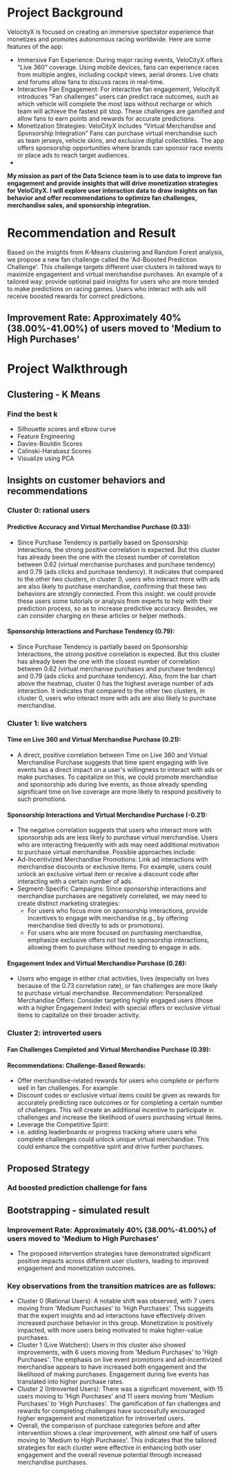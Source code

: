 # Project Background
VelocityX is focused on creating an immersive spectator experience that monetizes and promotes autonomous racing worldwide. Here are some features of the app:
- Immersive Fan Experience: During major racing events, VeloCityX offers “Live 360” coverage. Using mobile devices, fans can experience races from multiple angles, including cockpit views, aerial drones. Live chats and forums allow fans to discuss races in real-time.
- Interactive Fan Engagement: For interactive fan engagement, VelocityX introduces “Fan challenges” users can predict race outcomes, such as which vehicle will complete the most laps without recharge or which team will achieve the fastest pit stop. These challenges are gamified and allow fans to earn points and rewards for accurate predictions.
- Monetization Strategies: VeloCityX includes “Virtual Merchandise and Sponsorship Integration” Fans can purchase virtual merchandise such as team jerseys, vehicle skins, and exclusive digital collectibles. The app offers sponsorship opportunities where brands can sponsor race events or place ads to reach target audiences.
- 
**My mission as part of the Data Science team is to use data to improve fan engagement and provide insights that will drive monetization strategies for VeloCityX. I will explore user interaction data to draw insights on fan behavior and offer recommendations to optimize fan challenges, merchandise sales, and sponsorship integration.**
  
# Recommendation and Result
Based on the insights from K-Means clustering and Random Forest analysis, we propose a new fan challenge called the 'Ad-Boosted Prediction Challenge'. This challenge targets different user clusters in tailored ways to maximize engagement and virtual merchandise purchases. An example of a tailored way: provide optional paid insights for users who are more tended to make predictions on racing games. Users who interact with ads will receive boosted rewards for correct predictions.

## Improvement Rate: Approximately 40% (38.00%-41.00%) of users moved to 'Medium to High Purchases'
# Project Walkthrough
## Clustering - **K Means**
### Find the best k
- Silhouette scores and elbow curve
- Feature Engineering
- Davies-Bouldin Scores
- Calinski-Harabasz Scores
- Visualize using PCA
## Insights on customer behaviors and recommendations
### Cluster 0: rational users
#### Predictive Accuracy and Virtual Merchandise Purchase (0.33):
- Since Purchase Tendency is partially based on Sponsorship Interactions, the strong positive correlation is expected. But this cluster has already been the one with the closest number of correlation between 0.62 (virtual merchanise purchases and purchase tendency) and 0.79 (ads clicks and purchase tendency). It indicates that compared to the other two clusters, in cluster 0, users who interact more with ads are also likely to purchase merchandise, confirming that these two behaviors are strongly connected. From this insight: we could provide these users some tutorials or analysis from experts to help with their prediction process, so as to increase predictive accuracy. Besides, we can consider charging on these articles or helper methods.
#### Sponsorship Interactions and Purchase Tendency (0.79):
- Since Purchase Tendency is partially based on Sponsorship Interactions, the strong positive correlation is expected. But this cluster has already been the one with the closest number of correlation between 0.62 (virtual merchanise purchases and purchase tendency) and 0.79 (ads clicks and purchase tendency). Also, from the bar chart above the heatmap, cluster 0 has the highest average number of ads interaction. It indicates that compared to the other two clusters, in cluster 0, users who interact more with ads are also likely to purchase merchandise.
### Cluster 1: live watchers
#### Time on Live 360 and Virtual Merchandise Purchase (0.21):
- A direct, positive correlation between Time on Live 360 and Virtual Merchandise Purchase suggests that time spent engaging with live events has a direct impact on a user's willingness to interact with ads or make purchases. To capitalize on this, we could promote merchandise and sponsorship ads during live events, as those already spending significant time on live coverage are more likely to respond positively to such promotions.
#### Sponsorship Interactions and Virtual Merchandise Purchase (-0.21):
- The negative correlation suggests that users who interact more with sponsorship ads are less likely to purchase virtual merchandise. Users who are interacting frequently with ads may need additional motivation to purchase virtual merchandise. Possible approaches include:
- Ad-Incentivized Merchandise Promotions: Link ad interactions with merchandise discounts or exclusive items. For example, users could unlock an exclusive virtual item or receive a discount code after interacting with a certain number of ads.
- Segment-Specific Campaigns: Since sponsorship interactions and merchandise purchases are negatively correlated, we may need to create distinct marketing strategies:
  - For users who focus more on sponsorship interactions, provide incentives to engage with merchandise (e.g., by offering merchandise tied directly to ads or promotions).
  - For users who are more focused on purchasing merchandise, emphasize exclusive offers not tied to sponsorship interactions, allowing them to purchase without needing to engage in ads.
#### Engagement Index and Virtual Merchandise Purchase (0.28):
- Users who engage in either chat activities, lives (especially on lives because of the 0.73 correlation rate), or fan challenges are more likely to purchase virtual merchandise. Recommendation: Personalized Merchandise Offers: Consider targeting highly engaged users (those with a higher Engagement Index) with special offers or exclusive virtual items to capitalize on their broader activity.
### Cluster 2: introverted users
#### Fan Challenges Completed and Virtual Merchandise Purchase (0.39):
#### Recommendations: Challenge-Based Rewards:
- Offer merchandise-related rewards for users who complete or perform well in fan challenges. For example:
- Discount codes or exclusive virtual items could be given as rewards for accurately predicting race outcomes or for completing a certain number of challenges. This will create an additional incentive to participate in challenges and increase the likelihood of users purchasing virtual items.
- Leverage the Competitive Spirit:
- i.e. adding leaderboards or progress tracking where users who complete challenges could unlock unique virtual merchandise. This could enhance the competitive spirit and drive further purchases.
## Proposed Strategy
### Ad boosted prediction challenge for fans
## Bootstrapping - simulated result
### Improvement Rate: Approximately 40% (38.00%-41.00%) of users moved to 'Medium to High Purchases'
- The proposed intervention strategies have demonstrated significant positive impacts across different user clusters, leading to improved engagement and monetization outcomes.
### Key observations from the transition matrices are as follows:
- Cluster 0 (Rational Users): A notable shift was observed, with 7 users moving from 'Medium Purchases' to 'High Purchases'. This suggests that the expert insights and ad interactions have effectively driven increased purchase behavior in this group. Monetization is positively impacted, with more users being motivated to make higher-value purchases.
- Cluster 1 (Live Watchers): Users in this cluster also showed improvements, with 6 users moving from 'Medium Purchases' to 'High Purchases'. The emphasis on live event promotions and ad-incentivized merchandise appears to have increased both engagement and the likelihood of making purchases. Engagement during live events has translated into higher purchase rates.
- Cluster 2 (Introverted Users): There was a significant movement, with 15 users moving to 'High Purchases' and 11 users moving from 'Medium Purchases' to 'High Purchases'. The gamification of fan challenges and rewards for completing challenges have successfully encouraged higher engagement and monetization for introverted users.
- Overall, the comparison of purchase categories before and after intervention shows a clear improvement, with almost one half of users moving to 'Medium to High Purchases'. This indicates that the tailored strategies for each cluster were effective in enhancing both user engagement and the overall revenue potential through increased merchandise purchases.
